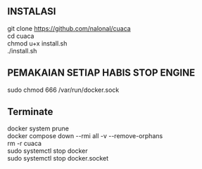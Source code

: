 ## INSTALASI
git clone https://github.com/nalonal/cuaca<br>
cd cuaca<br>
chmod u+x install.sh<br>
./install.sh

## PEMAKAIAN SETIAP HABIS STOP ENGINE
sudo chmod 666 /var/run/docker.sock

## Terminate
docker system prune<br>
docker compose down --rmi all -v --remove-orphans<br>
rm -r cuaca <br>
sudo systemctl stop docker <br>
sudo systemctl stop docker.socket